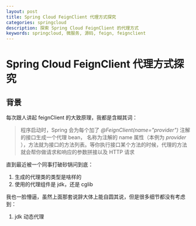```yaml
---
layout: post
title: Spring Cloud FeignClient 代理方式探究
categories: springcloud
description: 探索 Spring Cloud FeignClient 的代理方式
keywords: springcloud, 微服务, 源码, feign, feignclient
---
```

# Spring Cloud FeignClient 代理方式探究
## 背景
每次跟人讲起 feignClient 的大致原理，我都是含糊其词：
> 程序启动时，Spring 会为每个加了 *@FeignClient(name="provider")* 注解的接口生成一个代理 bean， 名称为注解的 name 属性（本例为 *provider* ），方法就为接口的方法列表。等你执行接口某个方法的时候，代理的方法就会帮你做请求和响应的参数拼接以及 HTTP 请求

直到最近被一个同事打破砂锅问到底：
1. 生成的代理类的类型是啥样的
2. 使用的代理组件是 jdk，还是 cglib

我也一脸懵逼，虽然上面那套说辞大体上能自圆其说，但是很多细节都没有考虑到：
1. jdk 动态代理

